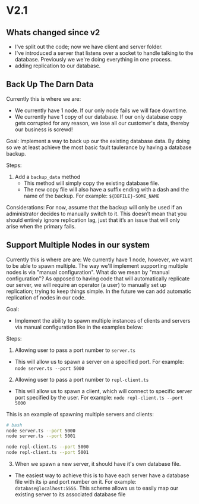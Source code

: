 # V2.1

## Whats changed since v2
- I've split out the code; now we have client and server folder.
- I've introduced a server that listens over a socket to handle talking to the database. Previously we we're doing everything in one process.
- adding replication to our database.

## Back Up The Darn Data
Currently this is where we are:
- We currently have 1 node. If our only node fails we will face downtime.
- We currently have 1 copy of our database. If our only database copy gets corrupted for any reason, we lose all our customer's data, thereby our business is screwd!

Goal: 
Implement a way to back up our the existing database data. By doing so we at least achieve the most basic fault taulerance by having a database backup.

Steps:
1. Add a `backup_data` method
    - This method will simply copy the existing database file. 
    - The new copy file will also have a suffix ending with a dash and the name of the backup. For example: `${DBFILE}-SOME_NAME`

Considerations:
For now, assume that the backup will only be used if an administrator decides to manually switch to it. This doesn’t mean that you should entirely ignore replication lag, just that it’s an issue that will only arise when the primary fails.



## Support Multiple Nodes in our system
Currently this is where are are:
We currently have 1 node, however, we want to be able to spawn multiple. The way we'll implement supporting multiple nodes is via  "manual configuration". What do we mean by "manual configuration"? As opposed to having code that will automatically replicate our server, we will require an operator (a user) to manually set up replication; trying to keep things simple. In the future we can add automatic replication of nodes in our code.

Goal:
- Implement the ability to spawn multiple instances of clients and servers via manual configuration like in the examples below:

Steps:
1. Allowing user to pass a port number to `server.ts`
  - This will allow us to spawn a server on a specified port. For example: `node server.ts --port 5000`
2. Allowing user to pass a port number to `repl-client.ts`
  - This will allow us to spawn a client, which will connect to specific server port specified by the user. For example: `node repl-client.ts --port 5000`

This is an example of spawning multiple servers and clients:
```sh
# bash
node server.ts --port 5000
node server.ts --port 5001

node repl-client.ts --port 5000
node repl-client.ts --port 5001
```

3. When we spawn a new server, it should have it's own database file.
- The easiest way to achieve this is to have each server have a database file with its ip and port number on it. For example: `database@localhost:5555`. This scheme allows us to easily map our existing server to its associated database file
